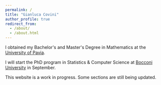 ```yaml
---
permalink: /
title: "Gianluca Covini"
author_profile: true
redirect_from: 
  - /about/
  - /about.html
---
```


I obtained my Bachelor's and Master's Degree in Mathematics at the <a href="https://matematica.unipv.it/en/homepage/">University of Pavia</a>.

I will start the PhD program in Statistics & Computer Science at <a href="https://www.unibocconi.it/en/programs/phd/phd-statistics-and-computer-science">Bocconi University</a> in September.

This website is a work in progress. Some sections are still being updated.
